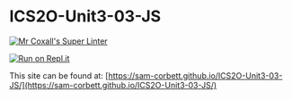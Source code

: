 # ICS2O-Unit3-03-JS

[![Mr Coxall's Super Linter](https://github.com/sam-corbett/ICS2O-Unit3-03-JS/workflows/Mr%20Coxall's%20Super%20Linter/badge.svg)](https://github.com/sam-corbett/ICS2O-Unit3-03-JS/actions)

[![Run on Repl.it](https://repl.it/badge/github/sam-corbett/ICS2O-Unit3-03-JS)](https://repl.it/github/sam-corbett/ICS2O-Unit3-03-JS)

This site can be found at: [https://sam-corbett.github.io/ICS2O-Unit3-03-JS/](https://sam-corbett.github.io/ICS2O-Unit3-03-JS/)
